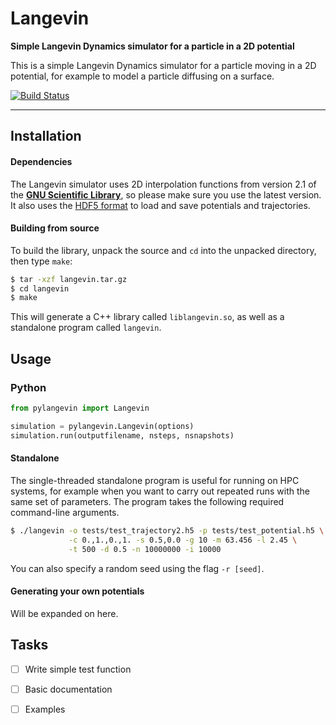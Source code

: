 # Langevin

**Simple Langevin Dynamics simulator for a particle in a 2D potential**

This is a simple Langevin Dynamics simulator for a particle moving in a 2D potential, for example 
to model a particle diffusing on a surface.

[![Build Status](https://travis-ci.org/tjof2/langevin.svg?branch=master)](https://travis-ci.org/tjof2/langevin)

---

## Installation

#### Dependencies

The Langevin simulator uses 2D interpolation functions from version 2.1 of the  **[GNU Scientific Library](https://www.gnu.org/software/gsl/)**,
so please make sure you use the latest version. It also uses the [HDF5 format](https://www.hdfgroup.org/HDF5/) to load and save potentials
and trajectories.

#### Building from source

To build the library, unpack the source and `cd` into the unpacked directory, then type `make`:

```bash
$ tar -xzf langevin.tar.gz
$ cd langevin
$ make
```

This will generate a C++ library called `liblangevin.so`, as well as a standalone program called `langevin`.

## Usage 

### Python

```python
from pylangevin import Langevin

simulation = pylangevin.Langevin(options)
simulation.run(outputfilename, nsteps, nsnapshots)
```

#### Standalone

The single-threaded standalone program is useful for running on HPC systems, for example when you 
want to carry out repeated runs with the same set of parameters. The program takes the following
required command-line arguments.

```bash
$ ./langevin -o tests/test_trajectory2.h5 -p tests/test_potential.h5 \
             -c 0.,1.,0.,1. -s 0.5,0.0 -g 10 -m 63.456 -l 2.45 \
             -t 500 -d 0.5 -n 10000000 -i 10000
```

You can also specify a random seed using the flag `-r [seed]`.

#### Generating your own potentials

Will be expanded on here.

## Tasks

- [ ] Write simple test function
- [ ] Basic documentation
- [ ] Examples


